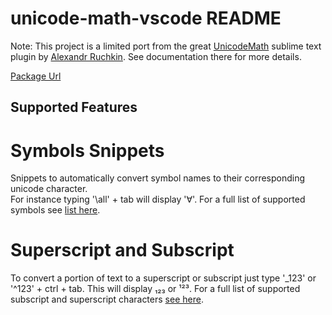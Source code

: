 # unicode-math-vscode README
Note: This project is a limited port from the great [UnicodeMath](https://github.com/mvoidex/UnicodeMath) 
    sublime text plugin by [Alexandr Ruchkin](https://github.com/mvoidex). See documentation 
    there for more details.

[Package Url](https://marketplace.visualstudio.com/items?itemName=GuidoTapia2.unicode-math-vscode)

## Supported Features

# Symbols Snippets
Snippets to automatically convert symbol names to their corresponding unicode character.  
For instance typing '\all' + tab will display '∀'. For a full list of supported symbols 
see [list here](https://github.com/mvoidex/UnicodeMath/blob/master/table.md).

# Superscript and Subscript
To convert a portion of text to a superscript or subscript just type 
'\_123' or '\^123' + ctrl + tab.  This will display ₁₂₃ or ¹²³.  For a full list of supported
subscript and superscript characters [see here](https://en.wikipedia.org/wiki/Unicode_subscripts_and_superscripts).
